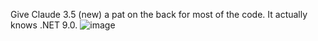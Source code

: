 Give Claude 3.5 (new) a pat on the back for most of the code. It actually knows .NET 9.0.
![image](https://github.com/user-attachments/assets/62c1a902-d9b2-458a-8108-6ec2d9b367f6)

